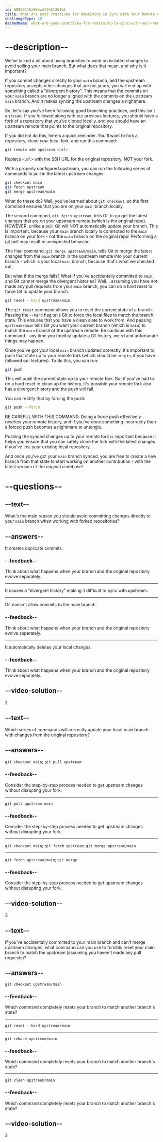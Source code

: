 ```yaml
---
id: 68829116a80ecd73681261b1
title: What Are Good Practices for Remaining in Sync with Your Remote Counterparts?
challengeType: 19
dashedName: what-are-good-practices-for-remaining-in-sync-with-your-remote-counterparts
---
```


# --description--

We've talked a bit about using branches to work on isolated changes to avoid soiling your main branch. But what does that mean, and why is it important?

If you commit changes directly to your `main` branch, and the upstream repository accepts other changes that are not yours, you will end up with something called a "divergent history". This means that the commits on your `main` branch are no longer aligned with the commits on the upstream `main` branch. And it makes syncing the upstream changes a nightmare.

So, let's say you've been following good branching practices, and this isn't an issue. If you followed along with our previous lectures, you should have a fork of a repository that you've cloned locally, and you should have an upstream remote that points to the original repository.

If you did not do this, here's a quick reminder. You'll want to fork a repository, clone your local fork, and run this command:

```sh
git remote add upstream <url>
```

Replace `<url>` with the SSH URL for the original repository, NOT your fork.

With a properly configured upstream, you can run the following series of commands to pull in the latest upstream changes:

```sh
git checkout main
git fetch upstream
git merge upstream/main
```

What do these do? Well, you've learned about `git checkout`, so the first command ensures that you are on your `main` branch locally.

The second command, `git fetch upstream`, tells Git to go get the latest changes that are on your upstream remote (which is the original repo). HOWEVER, unlike a pull, Git will NOT automatically update your branch. This is important, because your `main` branch locally is connected to the `main` branch on your fork - not the `main` branch on the original repo! Performing a git pull may result in unexpected behavior.

The final command, `git merge upstream/main`, tells Git to merge the latest changes from the `main` branch in the upstream remote into your current branch - which is your local `main` branch, because that's what we checked out.

But what if the merge fails? What if you've accidentally committed to `main`, and Git cannot merge the divergent histories? Well... assuming you have not made any pull requests from your `main` branch, you can do a hard reset to force Git to update your branch.

```sh
git reset --hard upstream/main
```

The `git reset` command allows you to reset the current state of a branch. Passing the `--hard` flag tells Git to force the local files to match the branch state. This ensures that you have a clean slate to work from. And passing `upstream/main` tells Git you want your current branch (which is `main`) to match the `main` branch of the upstream remote. Be cautious with this command - any time you forcibly update a Git history, weird and unfortunate things may happen.

Once you've got your local `main` branch updated correctly, it's important to push that state up to your remote fork (which should be `origin`, if you have followed our lectures). To do this, you can run:

```sh
git push
```

This will push the current state up to your remote fork. But if you've had to do a hard reset to clean up the history, it's possible your remote fork also has a divergent history and the push will fail.

You can rectify that by forcing the push:

```sh
git push --force
```

BE CAREFUL WITH THIS COMMAND. Doing a force push effectively rewrites your remote history, and if you've done something incorrectly then a forced push becomes a nightmare to untangle.

Pushing the synced changes up to your remote fork is important because it helps you ensure that you can safely clone the fork with the latest changes if you've lost your existing local repository.

And once you've got your `main` branch synced, you are free to create a new branch from that state to start working on another contribution - with the latest version of the original codebase!

# --questions--

## --text--

What's the main reason you should avoid committing changes directly to your `main` branch when working with forked repositories?

## --answers--

It creates duplicate commits.

### --feedback--

Think about what happens when your branch and the original repository evolve separately.

---

It causes a "divergent history" making it difficult to sync with upstream.

---

Git doesn't allow commits to the main branch.

### --feedback--

Think about what happens when your branch and the original repository evolve separately.

---

It automatically deletes your local changes.

### --feedback--

Think about what happens when your branch and the original repository evolve separately.

## --video-solution--

2

## --text--

Which series of commands will correctly update your local main branch with changes from the original repository?

## --answers--

`git checkout main`; `git pull upstream`

### --feedback--

Consider the step-by-step process needed to get upstream changes without disrupting your fork.

---

`git pull upstream main`

### --feedback--

Consider the step-by-step process needed to get upstream changes without disrupting your fork.

---

`git checkout main`; `git fetch upstream`; `git merge upstream/main`

---

`git fetch upstream/main`; `git merge`

### --feedback--

Consider the step-by-step process needed to get upstream changes without disrupting your fork.

## --video-solution--

3

## --text--

If you've accidentally committed to your main branch and can't merge upstream changes, what command can you use to forcibly reset your main branch to match the upstream (assuming you haven't made any pull requests)?

## --answers--

`git checkout upstream/main`

### --feedback--

Which command completely resets your branch to match another branch's state?

---

`git reset --hard upstream/main`

---

`git rebase upstream/main`

### --feedback--

Which command completely resets your branch to match another branch's state?

---

`git clean upstream/main`

### --feedback--

Which command completely resets your branch to match another branch's state?

## --video-solution--

2
